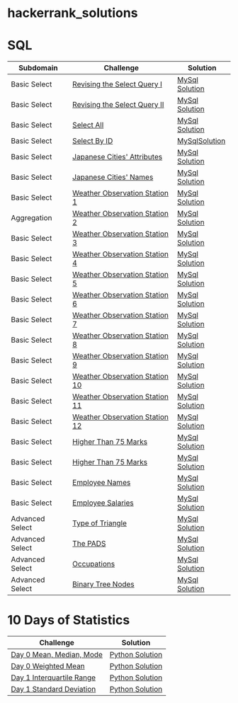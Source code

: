 # hackerrank_solutions
# SQL 
|Subdomain|Challenge|Solution|
|---- |----    |----  |
|Basic Select|[Revising the Select Query I](https://www.hackerrank.com/challenges/weather-observation-station-1/problem?h_r=next-challenge&h_v=legacy)|[MySql Solution](https://github.com/CodeNameKND14/hackerrank_solutions/blob/master/SQL/Weather_Observation_Station1.sql)|
|Basic Select|[Revising the Select Query II](https://www.hackerrank.com/challenges/revising-the-select-query-2/problem)|[MySql Solution](https://github.com/CodeNameKND14/hackerrank_solutions/blob/master/SQL/Weather_Observation_Station2.sql)|
|Basic Select     |[Select All](https://www.hackerrank.com/challenges/select-all-sql/problem)|[MySql Solution](https://github.com/CodeNameKND14/hackerrank_solutions/blob/master/SQL/Select_All.sql)|
|Basic Select| [Select By ID](https://www.hackerrank.com/challenges/select-by-id/problem)| [MySqlSolution](https://github.com/CodeNameKND14/hackerrank_solutions/blob/master/SQL/Select_By_ID.sql)
|Basic Select|[Japanese Cities' Attributes](https://www.hackerrank.com/challenges/japanese-cities-attributes/problem)| [MySql Solution](https://github.com/CodeNameKND14/hackerrank_solutions/blob/master/SQL/Japanese_Cities'_Attributes.sql)
|Basic Select| [Japanese Cities' Names](https://www.hackerrank.com/challenges/japanese-cities-name/problem)|[MySql Solution](https://github.com/CodeNameKND14/hackerrank_solutions/blob/master/SQL/Japanese_Cities'_Attributes.sql)
|Basic Select|[Weather Observation Station 1](https://www.hackerrank.com/challenges/weather-observation-station-1/problem)|[MySql Solution](https://github.com/CodeNameKND14/hackerrank_solutions/blob/master/SQL/Weather_Observation_Station1.sql)
|Aggregation|[Weather Observation Station 2](https://www.hackerrank.com/challenges/weather-observation-station-2/problem)|[MySql Solution](https://github.com/CodeNameKND14/hackerrank_solutions/blob/master/SQL/Weather_Observation_Station2.sql)
|Basic Select|[Weather Observation Station 3](https://www.hackerrank.com/challenges/weather-observation-station-3/problem)|[MySql Solution](https://github.com/CodeNameKND14/hackerrank_solutions/blob/master/SQL/Weather_Observation_Station_3.sql)
|Basic Select|[Weather Observation Station 4](https://www.hackerrank.com/challenges/weather-observation-station-4/problem)|[MySql Solution](https://github.com/CodeNameKND14/hackerrank_solutions/blob/master/SQL/Weather_Observation_Station_4.sql)
|Basic Select|[Weather Observation Station 5](https://www.hackerrank.com/challenges/weather-observation-station-5/problem)|[MySql Solution](https://github.com/CodeNameKND14/hackerrank_solutions/blob/master/SQL/Weather_Observation_Station_5.sql)
|Basic Select|[Weather Observation Station 6](https://www.hackerrank.com/challenges/weather-observation-station-6/problem)|[MySql Solution](https://github.com/CodeNameKND14/hackerrank_solutions/blob/master/SQL/Weather_Observation_Station_6.sql)
|Basic Select|[Weather Observation Station 7](https://www.hackerrank.com/challenges/weather-observation-station-7/problem)|[MySql Solution](https://github.com/CodeNameKND14/hackerrank_solutions/blob/master/SQL/Weather_Observation_Station_7.sql)
|Basic Select|[Weather Observation Station 8](https://www.hackerrank.com/challenges/weather-observation-station-8/problem)|[MySql Solution](https://github.com/CodeNameKND14/hackerrank_solutions/blob/master/SQL/Weather_Observation_Station_8.sql)
|Basic Select|[Weather Observation Station 9](https://www.hackerrank.com/challenges/weather-observation-station-9/problem)|[MySql Solution](https://github.com/CodeNameKND14/hackerrank_solutions/blob/master/SQL/Weather_Observation_Station_9.sql)
|Basic Select|[Weather Observation Station 10](https://www.hackerrank.com/challenges/weather-observation-station-10/problem)|[MySql Solution](https://github.com/CodeNameKND14/hackerrank_solutions/blob/master/SQL/Weather_Observation_Station_10.sql)
|Basic Select|[Weather Observation Station 11](https://www.hackerrank.com/challenges/weather-observation-station-11/problem)|[MySql Solution](https://github.com/CodeNameKND14/hackerrank_solutions/blob/master/SQL/Weather_Observation_Station_11.sql)
|Basic Select|[Weather Observation Station 12](https://www.hackerrank.com/challenges/weather-observation-station-12/problem)|[MySql Solution](https://github.com/CodeNameKND14/hackerrank_solutions/blob/master/SQL/Weather_Observation_Station_12.sql)
|Basic Select|[Higher Than 75 Marks](https://www.hackerrank.com/challenges/more-than-75-marks/problem)|[MySql Solution](https://github.com/CodeNameKND14/hackerrank_solutions/blob/master/SQL/more-than-75-marks.sql)
|Basic Select|[Higher Than 75 Marks](https://www.hackerrank.com/challenges/more-than-75-marks/problem)|[MySql Solution](https://github.com/CodeNameKND14/hackerrank_solutions/blob/master/SQL/more-than-75-marks.sql)
|Basic Select|[Employee Names](https://www.hackerrank.com/challenges/name-of-employees/problem)|[MySql Solution](https://github.com/CodeNameKND14/hackerrank_solutions/blob/master/SQL/name-of-employees.sql)
|Basic Select|[Employee Salaries](https://www.hackerrank.com/challenges/salary-of-employees/problem)|[MySql Solution](https://github.com/CodeNameKND14/hackerrank_solutions/blob/master/SQL/name-of-employees.sql)
|Advanced Select|[Type of Triangle](https://www.hackerrank.com/challenges/what-type-of-triangle/problem)|[MySql Solution](https://github.com/CodeNameKND14/hackerrank_solutions/blob/master/SQL/what-type-of-triangle.sql)
|Advanced Select|[The PADS](https://www.hackerrank.com/challenges/the-pads/problem)|[MySql Solution](https://github.com/CodeNameKND14/hackerrank_solutions/blob/master/SQL/the-pads.sql)
|Advanced Select|[Occupations](https://www.hackerrank.com/challenges/occupations/problem)|[MySql Solution](https://github.com/CodeNameKND14/hackerrank_solutions/blob/master/SQL/occupations.sql)
|Advanced Select|[Binary Tree Nodes](https://www.hackerrank.com/challenges/binary-search-tree-1/problem) |[MySql Solution](https://github.com/CodeNameKND14/hackerrank_solutions/blob/master/SQL/binary-search-tree-1.sql)

# 10 Days of Statistics 
|Challenge|Solution|
|---- |----  |
|[Day 0 Mean, Median, Mode](https://www.hackerrank.com/challenges/s10-basic-statistics/problem)|[Python Solution](https://github.com/CodeNameKND14/hackerrank_solutions/blob/master/10%20Days%20of%20Statistic/Day0_Mean_Median_Mode.py)
|[Day 0 Weighted Mean](https://www.hackerrank.com/challenges/s10-weighted-mean/problem)|[Python Solution](https://github.com/CodeNameKND14/hackerrank_solutions/blob/master/10%20Days%20of%20Statistic/weighted_mean.py)
|[Day 1 Interquartile Range](https://www.hackerrank.com/challenges/s10-interquartile-range/problem)|[Python Solution](https://github.com/CodeNameKND14/hackerrank_solutions/blob/master/10%20Days%20of%20Statistic/interquartile_range.py)
|[Day 1 Standard Deviation](https://www.hackerrank.com/challenges/s10-standard-deviation/problem)|[Python Solution](https://github.com/CodeNameKND14/hackerrank_solutions/blob/master/10%20Days%20of%20Statistic/standard_deviation.py)
